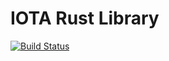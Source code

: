 # IOTA Rust Library
[![Build Status](https://travis-ci.org/hekrause/dof_calc.svg)](https://travis-ci.org/hekrause/dof_calc)
